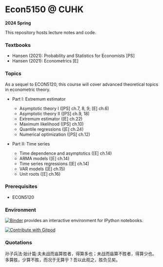 # Econ5150 @ CUHK

**2024 Spring**

This repository hosts lecture notes and code.



### Textbooks
* Hansen (2021): Probability and Statistics for Economists [PS] 
* Hansen (2021): Econometrics [E]



### Topics

As a sequel to ECON5120, this course will cover advanced theoretical topics in econometric theory.


* Part I: Extremum estimator
  * Asymptotic theory I ([PS] ch.7, 8, 9; [E] ch.6)
  * Asymptotic theory II ([PS] ch.9, 18)
  * Extremum estimator ([E] ch.22)
  * Maximum likelihood ([PS] ch.10)
  * Quantile regressions ([E] ch.24)
  * Numerical optimization ([PS] ch.12)


* Part II: Time series
  * Time dependence and asymptotics ([E] ch.14)
  * ARMA models ([E] ch.14)
  * Time series regressions ([E] ch.14)
  * VAR models ([E] ch.15)
  * Unit roots ([E] ch.16)


### Prerequisites
* ECON5120


### Environment

[![Binder](https://mybinder.org/badge_logo.svg)](https://mybinder.org/v2/gh/zhentaoshi/Econ5150/HEAD) provides an interactive environment for IPython notebooks.


<a href="https://gitpod.io/#https://github.com/zhentaoshi/Econ5150">
  <img
    src="https://img.shields.io/badge/Contribute%20with-Gitpod-908a85?logo=gitpod"
    alt="Contribute with Gitpod"
  />
</a>


### Quotations

孙子兵法·始计篇:夫未战而庙算胜者，得算多也；未战而庙算不胜者，得算少也。多算胜，少算不胜，而况于无算乎？吾以此观之，胜负见矣。


